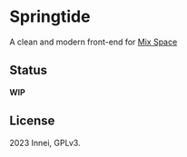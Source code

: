 # Springtide

A clean and modern front-end for [Mix Space](https://github.com/mx-space)

## Status

**WIP**

## License

2023 Innei, GPLv3.